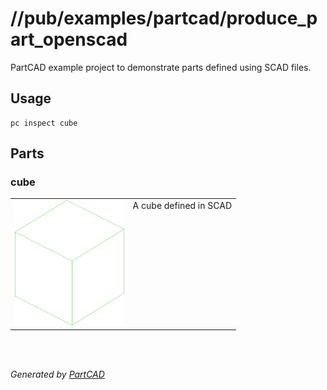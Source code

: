 # //pub/examples/partcad/produce_part_openscad

PartCAD example project to demonstrate parts defined using SCAD files.

## Usage
```shell
pc inspect cube
```


## Parts

### cube
<table><tr>
<td valign=top><a href="cube.scad"><img src="././cube.svg" style="width: auto; height: auto; max-width: 200px; max-height: 200px;"></a></td>
<td valign=top>A cube defined in SCAD</td>
</tr></table>

<br/><br/>

*Generated by [PartCAD](https://partcad.org/)*
